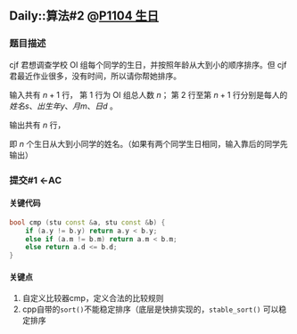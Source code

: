 ## Daily::算法#2 @[P1104 生日](https://www.luogu.com.cn/problem/P1104)
### 题目描述
cjf 君想调查学校 OI 组每个同学的生日，并按照年龄从大到小的顺序排序。但 cjf 君最近作业很多，没有时间，所以请你帮她排序。

输入共有 $n+1$ 行，
第 1 行为 OI 组总人数 $n$；
第 2 行至第 $n+1$ 行分别是每人的 $姓名 s、出生年 y、月 m、日 d$ 。

输出共有 $n$ 行，

即 $n$ 个生日从大到小同学的姓名。（如果有两个同学生日相同，输入靠后的同学先输出）

### 提交#1 <-AC
#### 关键代码
```cpp
bool cmp (stu const &a, stu const &b) {
	if (a.y != b.y) return a.y < b.y;
	else if (a.m != b.m) return a.m < b.m;
	else return a.d <= b.d;
}
```

#### 关键点
1. 自定义比较器cmp，定义合法的比较规则
2. cpp自带的`sort()`不能稳定排序（底层是快排实现的，`stable_sort()` 可以稳定排序

